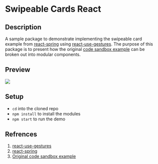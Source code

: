 # Swipeable Cards React
## Description
A sample package to demonstrate implementing the swipeable card example from [react-spring](https://react-spring.io/) using [react-use-gestures](https://www.npmjs.com/package/react-use-gesture). The purpose of this package is to present how the original [code sandbox example](https://codesandbox.io/s/cards-fduch?file=/src/styles.css:429-430) can be broken out into modular components.

## Preview
![](preview.gif)

## Setup
- `cd` into the cloned repo
- `npm install` to install the modules
- `npm start` to run the demo

## Refrences
1. [react-use-gestures](https://www.npmjs.com/package/react-use-gesture)
2. [react-spring](https://react-spring.io/)
3. [Original code sandbox example](https://codesandbox.io/s/cards-fduch?file=/src/styles.css:429-430)
